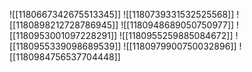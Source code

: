 ![[1180667342675513345]]
![[1180739331532525568]]
![[1180898212728786945]]
![[1180948689050750977]]
![[1180953001097228291]]
![[1180955259885084672]]
![[1180955339098689539]]
![[1180979900750032896]]
![[1180984756537704448]]

